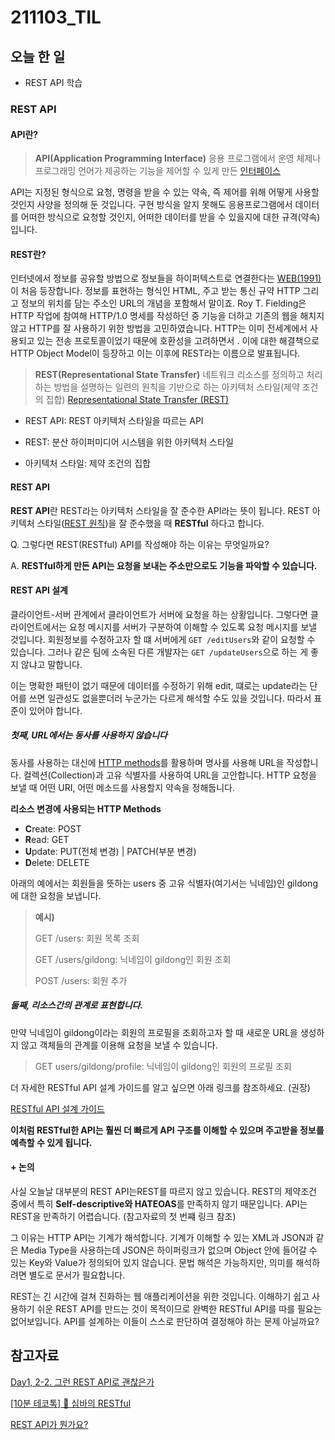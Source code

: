 # 211103_TIL

## 오늘 한 일

- REST API 학습



### REST API

#### API란?

>**API(Application Programming Interface)**
>응용 프로그램에서 운영 체제나 프로그래밍 언어가 제공하는 기능을 제어할 수 있게 만든 [인터페이스](https://ko.wikipedia.org/wiki/%EC%9D%B8%ED%84%B0%ED%8E%98%EC%9D%B4%EC%8A%A4_(%EC%BB%B4%ED%93%A8%ED%8C%85))

API는 지정된 형식으로 요청, 명령을 받을 수 있는 약속, 즉 제어를 위해 어떻게 사용할 것인지 사양을 정의해 둔 것입니다. 구현 방식을 알지 못해도 응용프로그램에서 데이터를 어떠한 방식으로 요청할 것인지, 어떠한 데이터를 받을 수 있을지에 대한 규격(약속)입니다.



#### REST란?

인터넷에서 정보를 공유할 방법으로 정보들을 하이퍼텍스트로 연결한다는 [WEB(1991)](https://ko.wikipedia.org/wiki/%EC%9B%94%EB%93%9C_%EC%99%80%EC%9D%B4%EB%93%9C_%EC%9B%B9)이 처음 등장합니다. 정보를 표현하는 형식인 HTML, 주고 받는 통신 규약 HTTP 그리고 정보의 위치를 담는 주소인 URL의 개념을 포함해서 말이죠. Roy T. Fielding은 HTTP 작업에 참여해 HTTP/1.0 명세를 작성하던 중 기능을 더하고 기존의 웹을 해치지 않고 HTTP를 잘 사용하기 위한 방법을 고민하였습니다. HTTP는 이미 전세계에서 사용되고 있는 전송 프로토콜이었기 때문에 호환성을 고려하면서 . 이에 대한 해결책으로 HTTP Object Model이 등장하고 이는 이후에 REST라는 이름으로 발표됩니다.

> **REST(Representational State Transfer)**
> 네트워크 리소스를 정의하고 처리하는 방법을 설명하는 일련의 원칙을 기반으로 하는 아키텍처 스타일(제약 조건의 집합)
> [Representational State Transfer (REST)](https://www.service-architecture.com/articles/web-services/representational-state-transfer-rest.html)

- REST API: REST 아키텍처 스타일을 따르는 API

- REST: 분산 하이퍼미디어 시스템을 위한 아키텍처 스타일

- 아키텍처 스타일: 제약 조건의 집합

  

#### REST  API

**REST API**란 REST라는 아키텍처 스타일을 잘 준수한 API라는 뜻이 됩니다. REST 아키텍처 스타일([REST 원칙](https://ko.wikipedia.org/wiki/REST#REST_%EC%95%84%ED%82%A4%ED%85%8D%EC%B2%98%EC%97%90_%EC%A0%81%EC%9A%A9%EB%90%98%EB%8A%94_6%EA%B0%80%EC%A7%80_%EC%A0%9C%ED%95%9C_%EC%A1%B0%EA%B1%B4))을 잘 준수했을 때 **RESTful** 하다고 합니다.

Q. 그렇다면 REST(RESTful) API를 작성해야 하는 이유는 무엇일까요? 

A. **RESTful하게 만든 API는 요청을 보내는 주소만으로도 기능을 파악할 수 있습니다.**



#### REST API 설계

클라이언트-서버 관계에서 클라이언트가 서버에 요청을 하는 상황입니다. 그렇다면 클라이언트에서는 요청 메시지를 서버가 구분하여 이해할 수 있도록 요청 메시지를 보낼 것입니다. 회원정보를 수정하고자 할 떄 서버에게 `GET /editUsers`와 같이 요청할 수 있습니다. 그러나 같은 팀에 소속된 다른 개발자는 `GET /updateUsers`으로 하는 게 좋지 않냐고 말합니다. 

이는 명확한 패턴이 없기 때문에 데이터를 수정하기 위해  edit, 떄로는 update라는 단어를 쓰면 일관성도 없을뿐더러 누군가는 다르게 해석할 수도 있을 것입니다. 따라서 표준이 있어야 합니다.

##### 첫째, URL에서는 동사를 사용하지 않습니다

동사를 사용하는 대신에 [HTTP methods](https://developer.mozilla.org/ko/docs/Web/HTTP/Methods)를 활용하며 명사를 사용해 URL을 작성합니다. 컬렉션(Collection)과 고유 식별자를 사용하여 URL을 고안합니다.  HTTP 요청을 보낼 때 어떤 URI, 어떤 메소드를 사용할지 약속을 정해둡니다.  

**리소스 변경에 사용되는 HTTP Methods**

- **C**reate: POST
- **R**ead: GET
- **U**pdate: PUT(전체 변경) | PATCH(부분 변경)
- **D**elete: DELETE

아래의 예에서는 회원들을 뜻하는 users 중 고유 식별자(여기서는 닉네임)인 gildong에 대한 요청을 보냅니다.

> **예시)**
>
> GET /users: 회원 목록 조회
>
> GET /users/gildong: 닉네임이 gildong인 회원  조회
>
> POST /users: 회원 추가



##### 둘째, 리소스간의 관계로 표현합니다.

만약 닉네임이 gildong이라는 회원의 프로필을 조회하고자 할 때 새로운 URL을 생성하지 않고 객체들의 관계를 이용해 요청을 보낼 수 있습니다. 

> GET users/gildong/profile: 닉네임이 gildong인 회원의 프로필 조회



더 자세한 RESTful API 설계 가이드를 알고 싶으면 아래 링크를 참조하세요. (권장)

[RESTful API 설계 가이드](https://sanghaklee.tistory.com/57)



**이처럼 RESTful한 API는 훨씬 더 빠르게 API 구조를 이해할 수 있으며 주고받을 정보를 예측할 수  있게 됩니다.**



#### + 논의

사실 오늘날 대부분의 REST API는REST를 따르지 않고 있습니다. REST의 제약조건 중에서 특히 **Self-descriptive와 HATEOAS**를 만족하지 않기 때문입니다. API는 REST을 만족하기 어렵습니다. (참고자료의 첫 번쨰 링크 참조)

그 이유는 HTTP API는 기계가 해석합니다.  기계가 이해할 수 있는 XML과 JSON과 같은 Media Type을 사용하는데 JSON은 하이퍼링크가 없으며 Object 안에 들어갈 수 있는 Key와 Value가 정의되어 있지 않습니다. 문법 해석은 가능하지만, 의미를 해석하려면 별도로 문서가 필요합니다.

REST는 긴 시간에 걸쳐 진화하는 웹 애플리케이션을 위한 것입니다. 이해하기 쉽고 사용하기 쉬운 REST API를 만드는 것이 목적이므로 완벽한 RESTful API를 따를 필요는 없어보입니다. API를 설계하는 이들이 스스로 판단하여 결정해야 하는 문제 아닐까요?



## 참고자료

[Day1, 2-2. 그런 REST API로 괜찮은가](https://www.youtube.com/watch?v=RP_f5dMoHFc&t=1s)

[[10분 테코톡] 🐯 심바의 RESTful](https://www.youtube.com/watch?v=NODVCBmyaXs&t=97s)

[REST API가 뭔가요?](https://www.youtube.com/watch?v=iOueE9AXDQQ)




